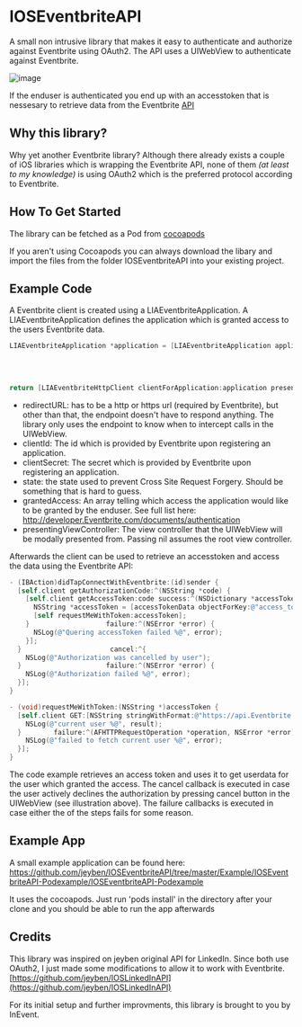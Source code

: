 IOSEventbriteAPI
==============

A small non intrusive library that makes it easy to authenticate and authorize against Eventbrite using OAuth2.
The API uses a UIWebView to authenticate against Eventbrite.

![image](demo.gif)

If the enduser is authenticated you end up with an accesstoken that is nessesary to retrieve data from the Eventbrite [API](https://developer.Eventbrite.com/apis)

Why this library?
-----------------
Why yet another Eventbrite library?
Although there already exists a couple of iOS libraries which is wrapping the Eventbrite API, none of them *(at least to my knowledge)* is using OAuth2 which is the preferred protocol according to Eventbrite.

How To Get Started
------------------
The library can be fetched as a Pod from [cocoapods](http://cocoapods.org/?q=iosEventbriteapi)

If you aren't using Cocoapods you can always download the libary and import the files from the folder IOSEventbriteAPI into your existing project.

Example Code
------------

A Eventbrite client is created using a LIAEventbriteApplication.
A LIAEventbriteApplication defines the application which is granted access to the users Eventbrite data.
``` objective-c
LIAEventbriteApplication *application = [LIAEventbriteApplication applicationWithRedirectURL:@"http://www.ancientprogramming.com/liaexample"
                                                                                  clientId:@"clientId"
                                                                              clientSecret:@"clientSecret"
                                                                                     state:@"DCEEFWF45453sdffef424"
                                                                             grantedAccess:@[@"r_fullprofile", @"r_network"]];
return [LIAEventbriteHttpClient clientForApplication:application presentingViewController:nil];
```
* redirectURL: has to be a http or https url (required by Eventbrite), but other than that, the endpoint doesn't have to respond anything. The library only uses the endpoint to know when to intercept calls in the UIWebView.
* clientId: The id which is provided by Eventbrite upon registering an application.
* clientSecret: The secret which is provided by Eventbrite upon registering an application.
* state: the state used to prevent Cross Site Request Forgery. Should be something that is hard to guess.
* grantedAccess: An array telling which access the application would like to be granted by the enduser. See full list here: http://developer.Eventbrite.com/documents/authentication
* presentingViewController: The view controller that the UIWebView will be modally presented from.  Passing nil assumes the root view controller.

Afterwards the client can be used to retrieve an accesstoken and access the data using the Eventbrite API:
``` objective-c
- (IBAction)didTapConnectWithEventbrite:(id)sender {
  [self.client getAuthorizationCode:^(NSString *code) {
    [self.client getAccessToken:code success:^(NSDictionary *accessTokenData) {
      NSString *accessToken = [accessTokenData objectForKey:@"access_token"];
      [self requestMeWithToken:accessToken];
    }                   failure:^(NSError *error) {
      NSLog(@"Quering accessToken failed %@", error);
    }];
  }                      cancel:^{
    NSLog(@"Authorization was cancelled by user");
  }                     failure:^(NSError *error) {
    NSLog(@"Authorization failed %@", error);
  }];
}

- (void)requestMeWithToken:(NSString *)accessToken {
  [self.client GET:[NSString stringWithFormat:@"https://api.Eventbrite.com/v1/people/~?oauth2_access_token=%@&format=json", accessToken] parameters:nil success:^(AFHTTPRequestOperation *operation, NSDictionary *result) {
    NSLog(@"current user %@", result);
  }        failure:^(AFHTTPRequestOperation *operation, NSError *error) {
    NSLog(@"failed to fetch current user %@", error);
  }];
}
```
The code example retrieves an access token and uses it to get userdata for the user which granted the access.
The cancel callback is executed in case the user actively declines the authorization by pressing cancel button in the UIWebView (see illustration above).
The failure callbacks is executed in case either the of the steps fails for some reason.

Example App
------------
A small example application can be found here:
https://github.com/jeyben/IOSEventbriteAPI/tree/master/Example/IOSEventbriteAPI-Podexample/IOSEventbriteAPI-Podexample

It uses the cocoapods.
Just run 'pods install' in the directory after your clone and you should be able to run the app afterwards


Credits
--------------------
This library was inspired on jeyben original API for LinkedIn. Since both use OAuth2, I just made some modifications to allow it to work with Eventbrite. [https://github.com/jeyben/IOSLinkedInAPI](https://github.com/jeyben/IOSLinkedInAPI)

For its initial setup and further improvments, this library is brought to you by InEvent.
